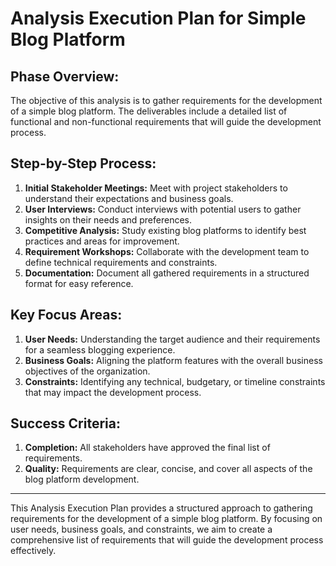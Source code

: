 # Analysis Execution Plan for Simple Blog Platform

## Phase Overview:
The objective of this analysis is to gather requirements for the development of a simple blog platform. The deliverables include a detailed list of functional and non-functional requirements that will guide the development process.

## Step-by-Step Process:
1. **Initial Stakeholder Meetings:** Meet with project stakeholders to understand their expectations and business goals.
2. **User Interviews:** Conduct interviews with potential users to gather insights on their needs and preferences.
3. **Competitive Analysis:** Study existing blog platforms to identify best practices and areas for improvement.
4. **Requirement Workshops:** Collaborate with the development team to define technical requirements and constraints.
5. **Documentation:** Document all gathered requirements in a structured format for easy reference.

## Key Focus Areas:
1. **User Needs:** Understanding the target audience and their requirements for a seamless blogging experience.
2. **Business Goals:** Aligning the platform features with the overall business objectives of the organization.
3. **Constraints:** Identifying any technical, budgetary, or timeline constraints that may impact the development process.

## Success Criteria:
1. **Completion:** All stakeholders have approved the final list of requirements.
2. **Quality:** Requirements are clear, concise, and cover all aspects of the blog platform development.

---
This Analysis Execution Plan provides a structured approach to gathering requirements for the development of a simple blog platform. By focusing on user needs, business goals, and constraints, we aim to create a comprehensive list of requirements that will guide the development process effectively.